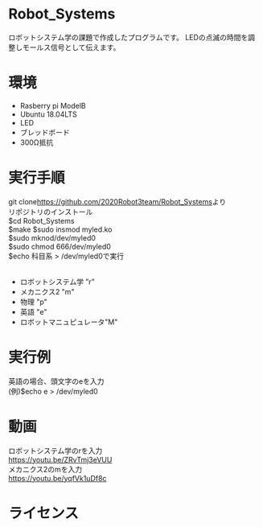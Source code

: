 # Robot_Systems
ロボットシステム学の課題で作成したプログラムです。
LEDの点滅の時間を調整しモールス信号として伝えます。
# 環境
- Rasberry pi ModelB
- Ubuntu 18.04LTS
- LED
- ブレッドボード
- 300Ω抵抗　

# 実行手順
git clone<https://github.com/2020Robot3team/Robot_Systems>より <br>
リポジトリのインストール <br>
$cd Robot_Systems <br>
$make
$sudo insmod myled.ko <br>
$sudo mknod/dev/myled0 <br>
$sudo chmod 666/dev/myled0 <br>
$echo 科目系 > /dev/myled0で実行 <br>
    <br>
- ロボットシステム学 ”r”
- メカニクス2 "m"
- 物理 "p"
- 英語 "e"
- ロボットマニュピュレータ"M"
# 実行例
英語の場合、頭文字のeを入力　<br>
(例)$echo e > /dev/myled0
# 動画
ロボットシステム学のrを入力　<br>
<https://youtu.be/ZRvTmj3eVUU><br>
メカニクス2のmを入力　<br>
<https://youtu.be/yqfVk1uDf8c>


# ライセンス
